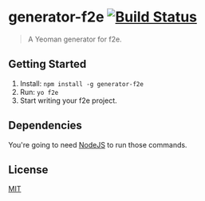 # generator-f2e [![Build Status](https://secure.travis-ci.org/hzlzh/generator-f2e.png?branch=master)](https://travis-ci.org/hzlzh/generator-f2e)

> A Yeoman generator for f2e.

## Getting Started

1. Install: `npm install -g generator-f2e`
3. Run: `yo f2e`
4. Start writing your f2e project.

## Dependencies

You're going to need [NodeJS](http://nodejs.org/download/) to run those commands.

## License

[MIT](http://rem.mit-license.org/)